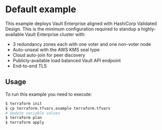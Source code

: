 # Default example

This example deploys Vault Enterprise aligned with HashiCorp Validated Design. This is the minimum configuration required to standup a highly-available Vault Enterprise cluster with:

- 3 redundancy zones each with one voter and one non-voter node
- Auto-unseal with the AWS KMS seal type
- Cloud auto-join for peer discovery
- Publicly-available load balanced Vault API endpoint
- End-to-end TLS

## Usage

To run this example you need to execute:

```bash
$ terraform init
$ cp terraform.tfvars.example terraform.tfvars
# Update variable values
$ terraform plan
$ terraform apply
```
